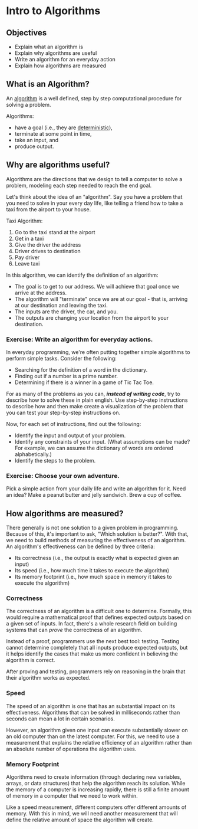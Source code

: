 # Intro to Algorithms

## Objectives

* Explain what an algorithm is
* Explain why algorithms are useful
* Write an algorithm for an everyday action
* Explain how algorithms are measured

## What is an Algorithm?

An [algorithm](https://en.wikipedia.org/wiki/Algorithm) is a well defined, step by step computational procedure for solving a problem.

Algorithms:

* have a goal (i.e., they are [deterministic](https://en.wikipedia.org/wiki/Deterministic_system)),
* terminate at some point in time,
* take an input, and
* produce output.

## Why are algorithms useful?

Algorithms are the directions that we design to tell a computer to solve a problem, modeling each step needed to reach the end goal.

Let's think about the idea of an "algorithm". Say you have a problem that you need to solve in your every day life, like telling a friend how to take a taxi from the airport to your house.

Taxi Algorithm:

1. Go to the taxi stand at the airport
1. Get in a taxi
1. Give the driver the address
1. Driver drives to destination
1. Pay driver
1. Leave taxi

In this algorithm, we can identify the definition of an algorithm:

* The goal is to get to our address. We will achieve that goal once we arrive at the address.
* The algorithm will "terminate" once we are at our goal - that is, arriving at our destination and leaving the taxi.
* The inputs are the driver, the car, and you.
* The outputs are changing your location from the airport to your destination.

### Exercise: Write an algorithm for everyday actions.

In everyday programming, we're often putting together simple algorithms to perform simple tasks. Consider the following:

- Searching for the definition of a word in the dictionary.
- Finding out if a number is a prime number.
- Determining if there is a winner in a game of Tic Tac Toe.

For as many of the problems as you can, ***instead of writing code***, try to describe how to solve these in plain english. Use step-by-step instructions to describe how and then make create a visualization of the problem that you can test your step-by-step instructions on.

Now, for each set of instructions, find out the following:
- Identify the input and output of your problem.
- Identify any constraints of your input. (What assumptions can be made? For example, we can assume the dictionary of words are ordered alphabetically.)
- Identify the steps to the problem.

### Exercise: Choose your own adventure.

Pick a simple action from your daily life and write an algorithm for it. Need an idea? Make a peanut butter and jelly sandwich. Brew a cup of coffee.

## How algorithms are measured?

There generally is not one solution to a given problem in programming. Because of this, it's important to ask, "Which solution is better?". With that, we need to build methods of measuring the effectiveness of an algorithm. An algorithm's effectiveness can be defined by three criteria:

* Its correctness (i.e., the output is exactly what is expected given an input)
* Its speed (i.e., how much time it takes to execute the algorithm)
* Its memory footprint (i.e., how much space in memory it takes to execute the algorithm)

### Correctness

The correctness of an algorithm is a difficult one to determine. Formally, this would require a mathematical proof that defines expected outputs based on a given set of inputs. In fact, there's a whole research field on building systems that can _prove_ the correctness of an algorithm.

Instead of a proof, programmers use the next best tool: testing. Testing cannot determine completely that all inputs produce expected outputs, but it helps identify the cases that make us more confident in believing the algorithm is correct.

After proving and testing, programmers rely on reasoning in the brain that their algorithm works as expected.

### Speed

The speed of an algorithm is one that has an substantial impact on its effectiveness. Algorithms that can be solved in milliseconds rather than seconds can mean a lot in certain scenarios.

However, an algorithm given one input can execute substantially slower on an old computer than on the latest computer. For this, we need to use a measurement that explains the relative efficiency of an algorithm rather than an absolute number of operations the algorithm uses.

### Memory Footprint

Algorithms need to create information (through declaring new variables, arrays, or data structures) that help the algorithm reach its solution. While the memory of a computer is increasing rapidly, there is still a finite amount of memory in a computer that we need to work within.

Like a speed measurement, different computers offer different amounts of memory. With this in mind, we will need another measurement that will define the relative amount of space the algorithm will create.
